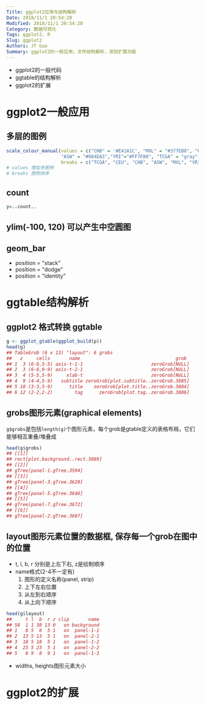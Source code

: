 ```yaml
---
Title: ggplot2应用与结构解析
Date: 2018/11/1 20:54:20
Modified: 2018/11/1 20:54:20
Category: 数据可视化
Tags: ggplot2, R
Slug: ggplot2
Authors: JT Guo
Summary: ggplot2的一般应用，文件结构解析，添加扩展功能
---
```


* ggplot2的一般代码
* ggtable的结构解析
* ggplot2的扩展

# ggplot2一般应用

## 多层的图例

```R
scale_colour_manual(values = c("CHB" = '#E41A1C', "MXL" = "#377EB8", "CEU" = "#377EB8",
                    "ASW" = "#984EA3","YRI"="#FF7F00", "TCGA" = "gray"),
                    breaks = c("TCGA", "CEU", "CHB", "ASW", "MXL", "YRI"))
# values 增加多图例
# breaks 图例排序
```

## count

```R
y=..count..
```

## ylim(-100, 120) 可以产生中空圆图

## geom_bar

* position = "stack"
* position = "dodge"
* position = "identity"

# ggtable结构解析

## ggplot2 格式转换 ggtable

```R
g <- ggplot_gtable(ggplot_build(p))
head(g)
## TableGrob (6 x 13) "layout": 6 grobs
##   z     cells       name                                   grob
## 1  3 (6-6,5-5) axis-t-1-1                         zeroGrob[NULL]
## 2  3 (6-6,9-9) axis-t-2-1                         zeroGrob[NULL]
## 3  4 (5-5,5-9)     xlab-t                         zeroGrob[NULL]
## 4  9 (4-4,5-9)   subtitle zeroGrob[plot.subtitle..zeroGrob.3885]
## 5 10 (3-3,5-9)      title    zeroGrob[plot.title..zeroGrob.3884]
## 6 12 (2-2,2-2)        tag      zeroGrob[plot.tag..zeroGrob.3886]
```

## grobs图形元素(graphical elements)

`g$grobs`是包括`length(g)`个图形元素，每个grob是gtable定义的表格布局，它们能够相互重叠/堆叠成

```R
head(g$grobs)
## [[1]]
## rect[plot.background..rect.3889]
## [[2]]
## gTree[panel-1.gTree.3594]
## [[3]]
## gTree[panel-3.gTree.3620]
## [[4]]
## gTree[panel-5.gTree.3646]
## [[5]]
## gTree[panel-7.gTree.3672]
## [[6]]
## gTree[panel-2.gTree.3607]
```

## layout图形元素位置的数据框, 保存每一个grob在图中的位置

* t, l, b, r 分别是上左下右, z是绘制顺序
* name格式(2-4不一定有)
  1. 图形的定义名称(panel, strip)
  2. 上下左右位置
  3. 从左到右顺序
  4. 从上向下顺序

```R
head(g$layout)
##     t l  b  r z clip       name
## 58  1 1 30 13 0   on background
## 1   8 5  8  5 1   on  panel-1-1
## 2  13 5 13  5 1   on  panel-2-1
## 3  18 5 18  5 1   on  panel-1-2
## 4  23 5 23  5 1   on  panel-2-2
## 5   8 9  8  9 1   on  panel-1-3
```

* widths, heights图形元素大小

# ggplot2的扩展